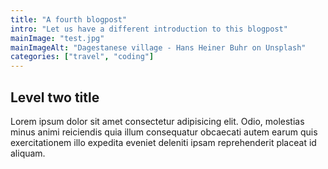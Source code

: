 ```yaml
---
title: "A fourth blogpost"
intro: "Let us have a different introduction to this blogpost"
mainImage: "test.jpg"
mainImageAlt: "Dagestanese village - Hans Heiner Buhr on Unsplash"
categories: ["travel", "coding"]
---
```


## Level two title

Lorem ipsum dolor sit amet consectetur adipisicing elit. Odio, molestias minus animi reiciendis quia illum consequatur obcaecati autem earum quis exercitationem illo expedita eveniet deleniti ipsam reprehenderit placeat id aliquam.
